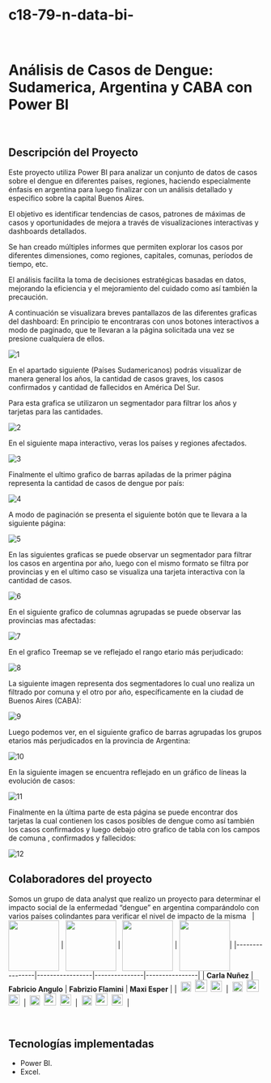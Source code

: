 # c18-79-n-data-bi-
&nbsp;&nbsp;
# **<abbr>Análisis de Casos de Dengue</abbr>: Sudamerica, Argentina y CABA con Power BI**
&nbsp;
## **Descripción del Proyecto**
Este proyecto utiliza Power BI para analizar un conjunto de datos de casos sobre el dengue en diferentes países, regiones, haciendo especialmente énfasis en argentina para luego finalizar con un análisis detallado y especifico sobre la capital Buenos Aires.

El objetivo es identificar tendencias de casos, patrones de máximas de casos y oportunidades de mejora a través de visualizaciones interactivas y dashboards detallados.

Se han creado múltiples informes que permiten explorar los casos por diferentes dimensiones, como regiones, capitales, comunas, períodos de tiempo, etc.

El análisis facilita la toma de decisiones estratégicas basadas en datos, mejorando la eficiencia y el mejoramiento del cuidado como así también la precaución.

A continuación se visualizara breves pantallazos de las diferentes graficas del dashboard:
En principio te encontraras con unos botones interactivos a modo de paginado, que te llevaran a la página solicitada una vez se presione cualquiera de ellos.

![1](https://github.com/FabricioAngulo/c18-79-n-data-bi-/assets/156029433/d2dd0444-f60e-47d6-9727-b739e7d20db3)

En el apartado siguiente (Países Sudamericanos) podrás visualizar de manera general los años, la cantidad de casos graves, los casos confirmados y cantidad de fallecidos en América Del Sur.

Para esta grafica se utilizaron un segmentador para filtrar los años y tarjetas para las cantidades.

![2](https://github.com/FabricioAngulo/c18-79-n-data-bi-/assets/156029433/42c028af-5786-48cc-b343-ddf2282c3516)

En el siguiente mapa interactivo, veras los países y regiones afectados.

![3](https://github.com/FabricioAngulo/c18-79-n-data-bi-/assets/156029433/3253ce36-469d-4179-84c1-611f0c68170e)

Finalmente el ultimo grafico de barras apiladas de la primer página representa la cantidad de casos de dengue por país:

![4](https://github.com/FabricioAngulo/c18-79-n-data-bi-/assets/156029433/6de5c3f8-18e7-47de-a0bf-2626ab0aeba5)

A modo de paginación se presenta el siguiente botón que te llevara a la siguiente página:

![5](https://github.com/FabricioAngulo/c18-79-n-data-bi-/assets/156029433/9e9492a3-e3fc-4602-895c-1b7cd257840a)

En las siguientes graficas se puede observar un segmentador para filtrar los casos en argentina por año, luego con el mismo formato se filtra por provincias y en el ultimo caso se visualiza una tarjeta interactiva con la cantidad de casos.

![6](https://github.com/FabricioAngulo/c18-79-n-data-bi-/assets/156029433/58e963dd-0aec-42a8-877d-dbed4e3da174)

En el siguiente grafico de columnas agrupadas se puede observar las provincias mas afectadas:

![7](https://github.com/FabricioAngulo/c18-79-n-data-bi-/assets/156029433/4b66e863-b4c0-49c7-9503-e87bd009c695)

En el grafico Treemap se ve reflejado el rango etario más perjudicado:

![8](https://github.com/FabricioAngulo/c18-79-n-data-bi-/assets/156029433/cec8624a-364a-4703-be3c-e4155996cf3e)

La siguiente imagen representa dos segmentadores lo cual uno realiza un filtrado por comuna y el otro por año, específicamente en la ciudad de Buenos Aires (CABA):

![9](https://github.com/FabricioAngulo/c18-79-n-data-bi-/assets/156029433/b7a3f643-c947-4abb-9cab-79d13c5bee9a)

Luego podemos ver, en el siguiente grafico de barras agrupadas los grupos etarios más perjudicados en la provincia de Argentina:

![10](https://github.com/FabricioAngulo/c18-79-n-data-bi-/assets/156029433/1cb426fe-0ca5-4021-b7d1-5cde06c01ef5)

En la siguiente imagen se encuentra reflejado en un gráfico de líneas la evolución de casos:

![11](https://github.com/FabricioAngulo/c18-79-n-data-bi-/assets/156029433/f74b13fd-e2a6-4be1-9dbd-beebb1202e4c)

Finalmente en la última parte de esta página se puede encontrar dos tarjetas la cual contienen los casos posibles de dengue como así también los casos confirmados y luego debajo otro grafico de tabla con los campos de comuna , confirmados y fallecidos:

![12](https://github.com/FabricioAngulo/c18-79-n-data-bi-/assets/156029433/dc4d628f-8a3e-4a0c-83d7-bbf38629287c)
&nbsp;&nbsp;
## **Colaboradores del proyecto**
Somos un grupo de data analyst que realizo un proyecto para determinar el impacto social de la enfermedad “dengue” en argentina comparándolo con varios países colindantes para verificar el nivel de impacto de la misma
&nbsp;
| <img src="https://github.com/FabricioAngulo/c18-79-n-data-bi-/assets/156029433/aeb8da23-305a-4c37-9d6d-ea6f167bd56b)" width="100" align="center"> | <img src="https://github.com/No-Country/c17-94-n-data-bi/assets/101953114/fba349cf-040f-4434-b22a-b4bd8ed5b3ed" width="100" align="center"> | <img src="https://github.com/FabricioAngulo/c18-79-n-data-bi-/assets/156029433/77bdad23-d6c1-4453-a5dd-eed9a25787c2" width="100" align="center"> | <img src="" width="100" align="center">|
|----------------|-----------------|---------------|----------------|
| **Carla Nuñez** | **Fabricio Angulo** | **Fabrizio Flamini** | **Maxi Esper** |
|&nbsp;&nbsp;[<img src="https://github.com/No-Country/c17-94-n-data-bi/assets/101953114/cb738ad2-6cd5-4894-b118-36ea91badc77" width="20">](//www.linkedin.com/in/carlanunez99)&nbsp;&nbsp;[<img src="https://github.com/No-Country/c17-94-n-data-bi/assets/101953114/40e36b9e-6016-45a9-9637-743229f78e57" width="24">](https://github.com/emilitum)&nbsp;&nbsp;[<img src="https://github.com/No-Country/c17-94-n-data-bi/assets/101953114/777e1a1b-22b2-47bf-9d3c-d8e95d21dfaf" width="22">](mailto:nunez99carla@gmail.com)&nbsp;&nbsp;|&nbsp;&nbsp;[<img src="https://github.com/No-Country/c17-94-n-data-bi/assets/101953114/cb738ad2-6cd5-4894-b118-36ea91badc77" width="20">](https://www.linkedin.com/in/fabricio-diego-angulo-luna-0a8b46259/)&nbsp;&nbsp;[<img src="https://github.com/No-Country/c17-94-n-data-bi/assets/101953114/40e36b9e-6016-45a9-9637-743229f78e57" width="24">](https://github.com/FabricioAngulo)&nbsp;&nbsp;[<img src="https://github.com/No-Country/c17-94-n-data-bi/assets/101953114/777e1a1b-22b2-47bf-9d3c-d8e95d21dfaf" width="22">](mailto:fabriciorff.2525@gmail.com)&nbsp;&nbsp;|&nbsp;&nbsp;[<img src="https://github.com/No-Country/c17-94-n-data-bi/assets/101953114/cb738ad2-6cd5-4894-b118-36ea91badc77" width="20">](https://www.linkedin.com/in/fabrizioflamini?utm_source=share&utm_campaign=share_via&utm_content=profile&utm_medium=android_app)&nbsp;&nbsp;[<img src="https://github.com/No-Country/c17-94-n-data-bi/assets/101953114/40e36b9e-6016-45a9-9637-743229f78e57" width="24">](https://github.com/GabrielNohra)&nbsp;&nbsp;[<img src="https://github.com/No-Country/c17-94-n-data-bi/assets/101953114/777e1a1b-22b2-47bf-9d3c-d8e95d21dfaf" width="22">](mailto:flaminifabrizio28@gmail.com)&nbsp;&nbsp;|&nbsp;&nbsp;[<img src="https://github.com/No-Country/c17-94-n-data-bi/assets/101953114/cb738ad2-6cd5-4894-b118-36ea91badc77" width="20">](https://www.linkedin.com/in/nahir-esper/)&nbsp;&nbsp;[<img src="https://github.com/No-Country/c17-94-n-data-bi/assets/101953114/40e36b9e-6016-45a9-9637-743229f78e57" width="24">](https://github.com/GabooV2)&nbsp;&nbsp;[<img src="https://github.com/No-Country/c17-94-n-data-bi/assets/101953114/777e1a1b-22b2-47bf-9d3c-d8e95d21dfaf" width="22">](mailto:nunez99carla@gmail.com)&nbsp;&nbsp;|

&nbsp;
&nbsp;
## **Tecnologías implementadas**
- Power BI.
- Excel.
